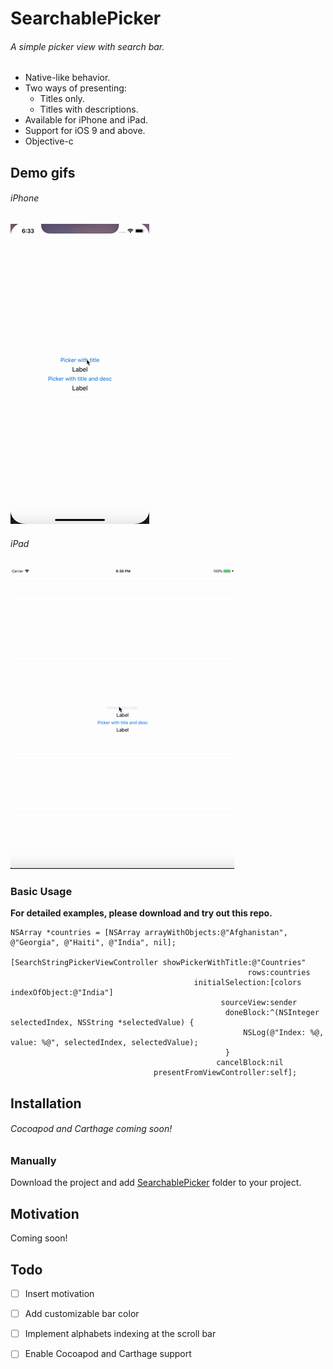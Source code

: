 
# SearchablePicker
###### A simple picker view with search bar.
* Native-like behavior. 
* Two ways of presenting:
  * Titles only.
  * Titles with descriptions.
* Available for iPhone and iPad.
* Support for iOS 9 and above.
* Objective-c

## Demo gifs ##
###### iPhone
![Animation](demo-screens/demo-iphone.gif) 
###### iPad
![Animation](demo-screens/demo-ipad.gif)


### Basic Usage ##
**For detailed examples, please download and try out this repo.**
```obj-c
NSArray *countries = [NSArray arrayWithObjects:@"Afghanistan", @"Georgia", @"Haiti", @"India", nil];

[SearchStringPickerViewController showPickerWithTitle:@"Countries"
                                                     rows:countries
                                         initialSelection:[colors indexOfObject:@"India"]
                                               sourceView:sender
                                                doneBlock:^(NSInteger selectedIndex, NSString *selectedValue) {
                                                    NSLog(@"Index: %@, value: %@", selectedIndex, selectedValue);
                                                }
                                              cancelBlock:nil 
                                presentFromViewController:self];                                
```
## Installation ##
###### Cocoapod and Carthage coming soon!

### Manually
Download the project and add [SearchablePicker](SearchablePicker/SearchablePicker) folder to your project.

## Motivation ##
Coming soon!

## Todo ##
- [ ] Insert motivation
- [ ] Add customizable bar color
- [ ] Implement alphabets indexing at the scroll bar
- [ ] Enable Cocoapod and Carthage support


